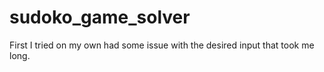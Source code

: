 # sudoko_game_solver
First I tried on my own had some issue with the desired input that took me long.
